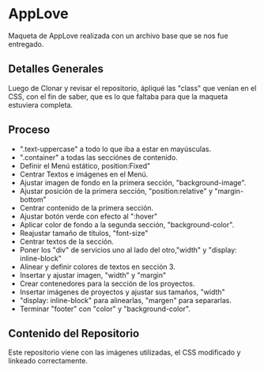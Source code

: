 # AppLove

Maqueta de AppLove realizada con un archivo base que se nos fue entregado.

## Detalles Generales

Luego de Clonar y revisar el repositorio, ápliqué las "class" que venían en el CSS, con el fin de saber, que es lo que faltaba para que la maqueta estuviera completa.

## Proceso

- ".text-uppercase" a todo lo que iba a estar en mayúsculas.
- ".container" a todas las secciónes de contenido.
- Definir el Menú estático, position:Fixed"
- Centrar Textos e imágenes en el Menú.
- Ajustar imagen de fondo en la primera sección, "background-image".
- Ajustar posición de la primera sección, "position:relative" y "margin-bottom"
- Centrar contenido de la primera sección.
- Ajustar botón verde con efecto al ":hover"
- Aplicar color de fondo a la segunda sección, "background-color".
- Reajustar tamaño de títulos, "font-size"
- Centrar textos de la sección.
- Poner los "div" de servicios uno al lado del otro,"width" y "display: inline-block"
- Alinear y definir colores de textos en sección 3.
- Insertar y ajustar imagen, "width" y "margin"
- Crear contenedores para la sección de los proyectos.
- Insertar imágenes de proyectos y ajustar sus tamaños, "width"
- "display: inline-block" para alinearlas, "margen" para separarlas.
- Terminar "footer" con "color" y "background-color".

## Contenido del Repositorio

Este repositorio viene con las imágenes utilizadas, el CSS modificado y linkeado correctamente.
